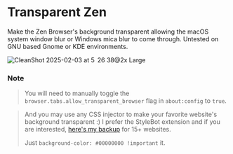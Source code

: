 # Transparent Zen
Make the Zen Browser's background transparent allowing the macOS system window blur or Windows mica blur to come through. Untested on GNU based Gnome or KDE environments.

![CleanShot 2025-02-03 at 5  26 38@2x Large](https://github.com/user-attachments/assets/b7c0fbb4-75cc-4457-ba64-c46cc486338c)

### Note
> You will need to manually toggle the `browser.tabs.allow_transparent_browser` flag in `about:config` to `true`.

> And you may use any CSS injector to make your favorite website's background transparent :) I prefer the StyleBot extension and if you are interested, [here's my backup](https://gist.github.com/sameerasw/9d9e2b9cb5517a2821b376f8868be46b) for 15+ websites.
> 
> Just `background-color: #00000000 !important` it.
